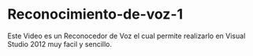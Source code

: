 # Reconocimiento-de-voz-1
Este Video es un Reconocedor de Voz el cual permite realizarlo en Visual Studio 2012 muy facil y sencillo. 

